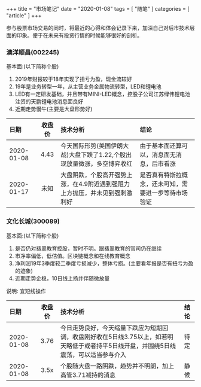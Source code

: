 +++
title = "市场笔记"
date = "2020-01-08"
tags = [ "随笔" ]
categories = [ "article" ]
+++

参与股票市场交易的同时，将最近的心得和体会记录下来，加深自己对后市技术层面的印象。便于在未来有投资行情的时候能够很好的剖析。
<!--more-->

### 澳洋顺昌(002245)
基本面:(以下简称个股)

1. 2019年财报较于18年实现了扭亏为盈，现金流较好
2. 19年是业务转型一年，从主营业务金属物流转型，LED和锂电池
3. LED有一定研发基础，并且带有MINI-LED概念，控股子公司江苏绿伟锂电池注资的天鹏锂电池消息面良好
4. 近期走势慢牛(主要是大盘形势好)

日期 | 收盘价 | 技术分析 | 结论
:--- | :---: | :--- | :---
2020-01-08 | 4.43 | 今天国际形势(美国伊朗大战)大盘下跌了1.22,个股出现放量微涨，多空博弈收红 | 由于基本面还算可以，消息面无消息，后市看涨
2020-01-17 | 未知 | 大盘阴跌，个股高开强势上涨，在4.9附近遇到强阻力上方抛压，并未见到强刺激利好 | 是否真有特斯拉概念，还未可知，需要进一步等待市场验证

### 文化长城(300089)
基本面:(以下简称个股)

1. 是否仍对翡翠教育控股，暂时不明。跟翡翠教育的官司仍在继续
2. 市净率偏低，低估值。区块链概念和在线教育概念
3. 净利润19年3季度较二季度亏损减少，整体亏损。(主要看年报是否有扭亏为盈的迹象)
4. 近期走势企稳，10日线上扬并伴随微放量

说明: 宜短线操作

日期 | 收盘价 | 技术分析 | 结论
:--- | :---: | :--- | :---
2020-01-08 | 3.76 | 今日走势良好，今天缩量下跌应为短期回调，收盘刚好收在5日线3.75以上，如若明天略低于或者持平5日线开盘，并围绕5日线震荡，可以适当参与介入 |待定
2020-01-08 | 3.5x | 个股随大盘一路阴跌，趋势并不明朗，加上高管3.71减持的消息 | 静候

